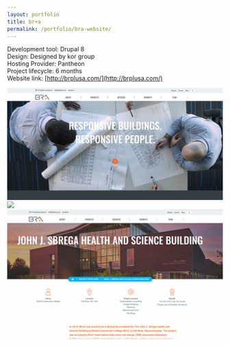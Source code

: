 ```yaml
---
layout: portfolio
title: br+a
permalink: /portfolio/bra-website/
---
```


Development tool:  Drupal 8         
Design: Designed by kor group   
Hosting Provider: Pantheon  
Project lifecycle: 6 months  
Website link: [http://brplusa.com/](http://brplusa.com/)  

<img src="/img/full/bra/full-bra-homepage.png">

<img src="/img/full/bra/full-bra-single-project.png">

<img src="/img/full/bra/full-bra-project-spotlight.png">

